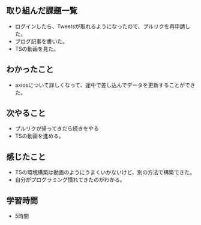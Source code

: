 ## 取り組んだ課題一覧
- ログインしたら、Tweetsが取れるようになったので、プルリクを再申請した。
- ブログ記事を書いた。
- TSの動画を見た。

## わかったこと
- axiosについて詳しくなって、途中で差し込んでデータを更新することができた。

## 次やること
- プルリクが帰ってきたら続きをやる
- TSの動画を進める。

## 感じたこと
- TSの環境構築は動画のようにうまくいかないけど、別の方法で構築できた。
- 自分がプログラミング慣れてきたのがわかる。

## 学習時間
- 5時間